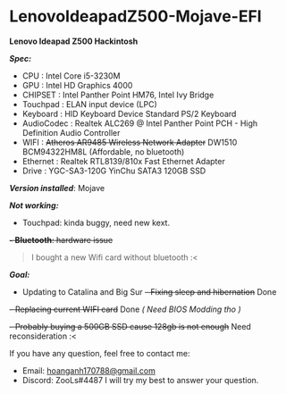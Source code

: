 # LenovoIdeapadZ500-Mojave-EFI

**Lenovo Ideapad Z500 Hackintosh**

**_Spec:_**
- CPU :                 Intel Core i5-3230M
- GPU :                 Intel HD Graphics 4000
- CHIPSET :             Intel Panther Point HM76, Intel Ivy Bridge
- Touchpad :            ELAN input device (LPC)
- Keyboard :            HID Keyboard Device
  	                    Standard PS/2 Keyboard
- AudioCodec :          Realtek ALC269 @ Intel Panther Point PCH - High Definition Audio Controller
- WIFI :               	~~Atheros AR9485 Wireless Network Adapter~~
                        DW1510 BCM94322HM8L (Affordable, no bluetooth)
- Ethernet :            Realtek RTL8139/810x Fast Ethernet Adapter
- Drive :               YGC-SA3-120G YinChu SATA3 120GB SSD

**_Version installed_**: Mojave

**_Not working:_**
- Touchpad: kinda buggy, need new kext.

~~**- Bluetooth**: hardware issue~~
> I bought a new Wifi card without bluetooth :<

**_Goal:_**
- Updating to Catalina and Big Sur
~~- Fixing sleep and hibernation~~ Done

~~- Replacing current WIFI card~~ Done _( Need BIOS Modding tho )_

~~- Probably buying a 500GB SSD cause 128gb is not enough~~ Need reconsideration :<


If you have any question, feel free to contact me:
- Email: hoanganh170788@gmail.com
- Discord: ZooLs#4487
I will try my best to answer your question.
